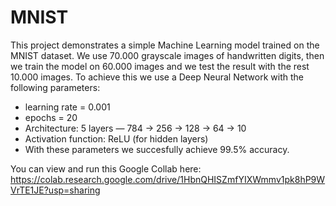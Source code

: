 # MNIST
This project demonstrates a simple Machine Learning model trained on the MNIST dataset. We use 70.000 grayscale images of handwritten digits, then we train the model on 60.000 images and we test the result with the rest 10.000 images. To achieve this we use a Deep Neural Network with the following parameters: 
- learning rate = 0.001
- epochs = 20
-  Architecture: 5 layers — 784 → 256 → 128 → 64 → 10
-  Activation function: ReLU (for hidden layers)
-   With these parameters we succesfully achieve  99.5% accuracy.

  You can view and run this Google Collab here: https://colab.research.google.com/drive/1HbnQHISZmfYIXWmmv1pk8hP9WVrTE1JE?usp=sharing
